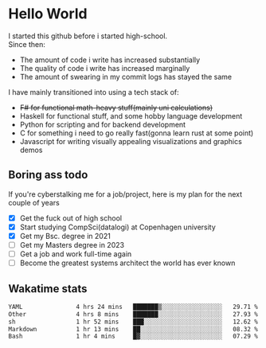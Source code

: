 # Hello World

I started this github before i started high-school.  
Since then:
- The amount of code i write has increased substantially
- The quality of code i write has increased marginally
- The amount of swearing in my commit logs has stayed the same

I have mainly transitioned into using a tech stack of:
- ~~F# for functional math-heavy stuff(mainly uni calculations)~~
- Haskell for functional stuff, and some hobby language development
- Python for scripting and for backend development
- C for something i need to go really fast(gonna learn rust at some point)
- Javascript for writing visually appealing visualizations and graphics demos

## Boring ass todo
If you're cyberstalking me for a job/project, here is my plan for the next couple of years
- [x] Get the fuck out of high school
- [x] Start studying CompSci(datalogi) at Copenhagen university
- [x] Get my Bsc. degree in 2021
- [ ] Get my Masters degree in 2023
- [ ] Get a job and work full-time again
- [ ] Become the greatest systems architect the world has ever known

## Wakatime stats
<!--START_SECTION:waka-->

```txt
YAML               4 hrs 24 mins   ███████▒░░░░░░░░░░░░░░░░░   29.71 %
Other              4 hrs 8 mins    ███████░░░░░░░░░░░░░░░░░░   27.93 %
sh                 1 hr 52 mins    ███░░░░░░░░░░░░░░░░░░░░░░   12.62 %
Markdown           1 hr 13 mins    ██░░░░░░░░░░░░░░░░░░░░░░░   08.32 %
Bash               1 hr 4 mins     █▓░░░░░░░░░░░░░░░░░░░░░░░   07.29 %
```

<!--END_SECTION:waka-->

